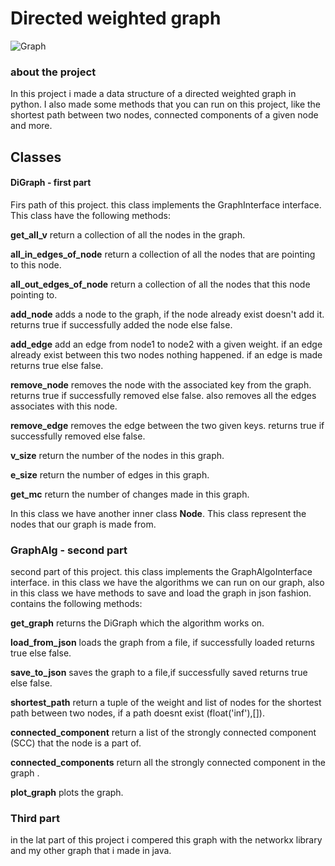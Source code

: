 # Directed weighted graph 

![Graph](https://user-images.githubusercontent.com/41864040/104228878-20404100-5454-11eb-9904-0e4572065ce9.png)

### about the project 
In this project i made a data structure of a directed weighted graph in python.
I also made some methods that you can run on this project, like the shortest path between two nodes,
 connected components of a given node and more.

## Classes

#### DiGraph - first part

Firs path of this project. this class implements the GraphInterface interface. 
This class have the following methods:

**get_all_v** return a collection of all the nodes in the graph.

**all_in_edges_of_node** return a collection of all the nodes that are pointing to this node.

**all_out_edges_of_node** return a collection of all the nodes that this node pointing to.

**add_node** adds a node to the graph, if the node already exist doesn't add it. returns true if successfully added the 
node else false.
 
**add_edge** add an edge from node1 to node2 with a given weight. if an edge already exist between this two nodes nothing happened.
 if an edge is made returns true else false.

**remove_node** removes the node with the associated key from the graph. returns true if successfully removed else false.
 also removes all the edges associates with this node.
  
 
**remove_edge** removes the edge between the two given keys. returns true if successfully removed else false.

**v_size** return the number of the nodes in this graph.

**e_size** return the number of edges in this graph.

**get_mc** return the number of changes made in this graph.

In this class we have another inner class **Node**.
 This class represent the nodes that our graph is made from.
  
### GraphAlg - second part

second part of this project. this class implements the GraphAlgoInterface interface. in this class we have the algorithms we can run on our graph,
also in this class we have methods to save and load the graph in json fashion. contains the following methods:

**get_graph** returns the DiGraph which the algorithm works on.

**load_from_json** loads the graph from a file, if successfully loaded returns true else false.

**save_to_json** saves the graph to a file,if successfully saved returns true else false.

**shortest_path** return a tuple of the weight and list of nodes for the shortest path between two nodes, if a path doesnt exist (float('inf'),[]).

**connected_component** return a list of the strongly connected component (SCC) that the node is a part of.

**connected_components** return all the strongly connected component in the graph .

**plot_graph** plots the graph.

### Third part
in the lat part of this project i compered this graph with the networkx library and my other graph that i made in java. 
